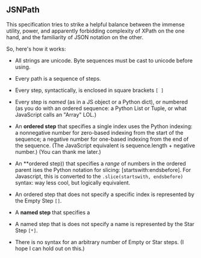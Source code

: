 ## JSNPath

This specification tries to strike a helpful balance between the immense utility, power, and  apparently forbidding complexity of XPath on the one hand, and the familiarity of JSON notation on the other.

So, here's how it works:

  - All strings are unicode. Byte sequences must be cast to unicode before using.

  - Every path is a sequence of steps.

  - Every step, syntactically, is enclosed in square brackets `[ ]`

  - Every step is _named_ (as in a JS object or a Python dict), or numbered (as you do with an ordered sequence: a Python List or Tuple, or what JavaScript calls an "Array" LOL.)

  - An **ordered step** that specifies a single index uses the Python indexing: a nonnegative number for zero-based indexing from the start of the sequence; a negative number for one-based indexing from the end of the sequence. (The JavaScript equivalent is sequence.length + negative number.) (You can thank me later.)

  - An **ordered step)) that specifies a _range_ of numbers in the ordered parent ises the Python notation for slicing: [startswith:endsbefore]. For Javascript, this is converted to the `.slice(startswith, endsbefore)` syntax: way less cool, but logically equivalent.

  - An ordered step that does not specify a specific index is represented by the Empty Step `[]`.

  - A **named step** that specifies a 

  - A named step that is does not specify a name is represented by the Star Step `[*]`.

  - There is no syntax for an arbitrary number of Empty or Star steps. (I hope I can hold out on this.)



